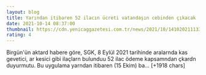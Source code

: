 ```yaml
--- 
layout: blog
title: ﻿Yarından itibaren 52 ilacın ücreti vatandaşın cebinden çıkacak
date: 2021-10-14 08:37:00
thumbnail: https://cdn.yenicaggazetesi.com.tr/news/2021/10/141020211133363391956.jpg
rating: 4
---
```

Birgün'ün aktard habere göre, SGK, 8 Eylül 2021 tarihinde aralarnda kas gevetici, ar kesici gibi ilaçlarn bulunduu 52 ilac ödeme kapsamndan çkardn duyurmutu. Bu uygulama yarndan itibaren (15 Ekim) ba… [+1918 chars]
